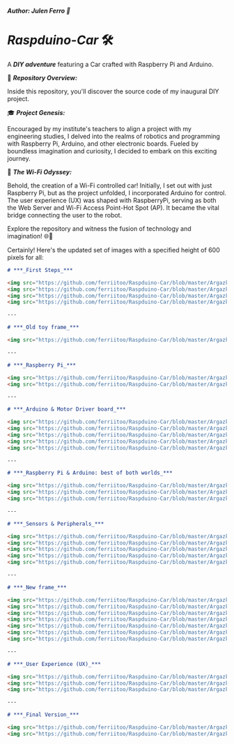***Author: Julen Ferro 🚗***

# ***_Raspduino-Car_*** 🛠️

A ***_DIY adventure_*** featuring a Car crafted with Raspberry Pi and Arduino.

📁 ***_Repository Overview:_***

Inside this repository, you'll discover the source code of my inaugural DIY project.

🎓 ***_Project Genesis:_***

Encouraged by my institute's teachers to align a project with my engineering studies, I delved into the realms of robotics and programming with Raspberry Pi, Arduino, and other electronic boards. Fueled by boundless imagination and curiosity, I decided to embark on this exciting journey.

🚗 ***_The Wi-Fi Odyssey:_***

Behold, the creation of a Wi-Fi controlled car! Initially, I set out with just Raspberry Pi, but as the project unfolded, I incorporated Arduino for control. The user experience (UX) was shaped with RaspberryPi, serving as both the Web Server and Wi-Fi Access Point-Hot Spot (AP). It became the vital bridge connecting the user to the robot.

Explore the repository and witness the fusion of technology and imagination! 🌐🤖

Certainly! Here's the updated set of images with a specified height of 600 pixels for all:

```markdown
# ***_First Steps_***

<img src="https://github.com/ferriitoo/Raspduino-Car/blob/master/Argazkiak/IMG_20170221_232741_919.JPG" height="600"/>
<img src="https://github.com/ferriitoo/Raspduino-Car/blob/master/Argazkiak/IMG_20170302_000133_372.JPG" height="600"/>
<img src="https://github.com/ferriitoo/Raspduino-Car/blob/master/Argazkiak/IMG_20170302_000152_800.JPG" height="600"/>
<img src="https://github.com/ferriitoo/Raspduino-Car/blob/master/Argazkiak/IMG_20170302_125153_696.JPG" height="600"/>

---

# ***_Old toy frame_***

<img src="https://github.com/ferriitoo/Raspduino-Car/blob/master/Argazkiak/IMG_20170221_233518_179.JPG" height="200"/>

---

# ***_Raspberry Pi_***

<img src="https://github.com/ferriitoo/Raspduino-Car/blob/master/Argazkiak/20170221_180357.jpg" height="600"/>
<img src="https://github.com/ferriitoo/Raspduino-Car/blob/master/Argazkiak/IMG_20170221_184340_278.JPG" height="600"/>

---

# ***_Arduino & Motor Driver board_***

<img src="https://github.com/ferriitoo/Raspduino-Car/blob/master/Argazkiak/20170221_175949.jpg" height="600"/>
<img src="https://github.com/ferriitoo/Raspduino-Car/blob/master/Argazkiak/20170221_180429.jpg" height="600"/>
<img src="https://github.com/ferriitoo/Raspduino-Car/blob/master/Argazkiak/20170221_180444.jpg" height="600"/>
<img src="https://github.com/ferriitoo/Raspduino-Car/blob/master/Argazkiak/20170221_180512.jpg" height="600"/>
<img src="https://github.com/ferriitoo/Raspduino-Car/blob/master/Argazkiak/IMG_20170221_184625_993.JPG" height="600"/>

---

# ***_Raspberry Pi & Arduino: best of both worlds_***

<img src="https://github.com/ferriitoo/Raspduino-Car/blob/master/Argazkiak/20170221_180623.jpg" height="600"/>
<img src="https://github.com/ferriitoo/Raspduino-Car/blob/master/Argazkiak/20170221_180659.jpg" height="600"/>
<img src="https://github.com/ferriitoo/Raspduino-Car/blob/master/Argazkiak/IMG_20170221_185021_256.JPG" height="600"/>

---

# ***_Sensors & Peripherals_***

<img src="https://github.com/ferriitoo/Raspduino-Car/blob/master/Argazkiak/20170221_185637.jpg" height="600"/>
<img src="https://github.com/ferriitoo/Raspduino-Car/blob/master/Argazkiak/20170302_233335-1.jpg" height="600"/>
<img src="https://github.com/ferriitoo/Raspduino-Car/blob/master/Argazkiak/20170221_182619.jpg" height="600"/>
<img src="https://github.com/ferriitoo/Raspduino-Car/blob/master/Argazkiak/20170221_182625.jpg" height="600"/>
<img src="https://github.com/ferriitoo/Raspduino-Car/blob/master/Argazkiak/IMG_20170221_234055_561.JPG" height="600"/>

---

# ***_New frame_***

<img src="https://github.com/ferriitoo/Raspduino-Car/blob/master/Argazkiak/20170221_182659.jpg" height="600"/>
<img src="https://github.com/ferriitoo/Raspduino-Car/blob/master/Argazkiak/20170221_182723.jpg" height="600"/>
<img src="https://github.com/ferriitoo/Raspduino-Car/blob/master/Argazkiak/20170221_182725.jpg" height="600"/>
<img src="https://github.com/ferriitoo/Raspduino-Car/blob/master/Argazkiak/20170221_182727.jpg" height="600"/>
<img src="https://github.com/ferriitoo/Raspduino-Car/blob/master/Argazkiak/20170221_182739.jpg" height="600"/>
<img src="https://github.com/ferriitoo/Raspduino-Car/blob/master/Argazkiak/20170221_182744.jpg" height="600"/>
<img src="https://github.com/ferriitoo/Raspduino-Car/blob/master/Argazkiak/IMG_20170221_234117_467.JPG" height="600"/>

--- 

# ***_User Experience (UX)_***

<img src="https://github.com/ferriitoo/Raspduino-Car/blob/master/Argazkiak/20170302_232146-1.jpg" height="600"/>
<img src="https://github.com/ferriitoo/Raspduino-Car/blob/master/Argazkiak/Screenshot_2017-02-21-18-57-24.png" height="600"/>
<img src="https://github.com/ferriitoo/Raspduino-Car/blob/master/Argazkiak/Screenshot_2017-03-03-00-19-04.png" height="600"/>

---

# ***_Final Version_***

<img src="https://github.com/ferriitoo/Raspduino-Car/blob/master/Argazkiak/20170302_232325.jpg" height="600"/>
<img src="https://github.com/ferriitoo/Raspduino-Car/blob/master/Argazkiak/20170302_232357-1.jpg" height="600"/>
```
